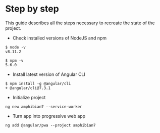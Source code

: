 # Step by step

This guide describes all the steps necessary to recreate the state of the project.

* Check installed versions of NodeJS and npm

```
$ node -v
v8.11.2
```
```
$ npm -v
5.6.0
```

* Install latest version of Angular CLI

```
$ npm install -g @angular/cli
+ @angular/cli@7.3.1
```

* Initialize project

```
ng new amphibian7 --service-worker
```

* Turn app into progressive web app

```
ng add @angular/pwa --project amphibian7
```
